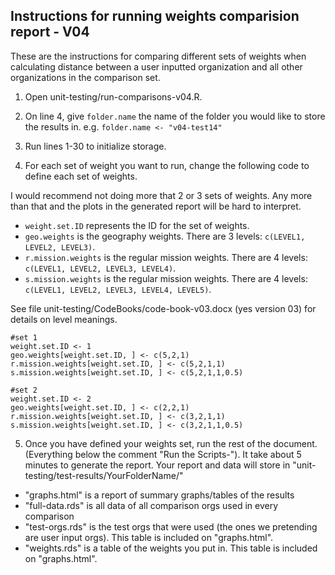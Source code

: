 ## Instructions for running weights comparision report - V04

These are the instructions for comparing different sets of weights when calculating distance between a user inputted organization and all other organizations in the comparison set. 

1. Open unit-testing/run-comparisons-v04.R. 

2. On line 4, give `folder.name` the name of the folder you would like to store the results in. e.g. `folder.name <- "v04-test14"`

3. Run lines 1-30 to initialize storage. 

4. For each set of weight you want to run,  change the following code to define each set of weights. 

I would recommend not doing more that 2 or 3 sets of weights. Any more than that and the plots in the generated report will be hard to interpret. 

- `weight.set.ID` represents the ID for the set of weights. 
- `geo.weights` is the geography weights. There are 3 levels: `c(LEVEL1, LEVEL2, LEVEL3)`. 
- `r.mission.weights` is the regular mission weights. There are 4 levels: `c(LEVEL1, LEVEL2, LEVEL3, LEVEL4)`. 
- `s.mission.weights` is the regular mission weights. There are 4 levels: `c(LEVEL1, LEVEL2, LEVEL3, LEVEL4, LEVEL5)`. 

See file unit-testing/CodeBooks/code-book-v03.docx (yes version 03) for details on level meanings. 

```
#set 1
weight.set.ID <- 1
geo.weights[weight.set.ID, ] <- c(5,2,1)
r.mission.weights[weight.set.ID, ] <- c(5,2,1,1)
s.mission.weights[weight.set.ID, ] <- c(5,2,1,1,0.5)

#set 2
weight.set.ID <- 2
geo.weights[weight.set.ID, ] <- c(2,2,1)
r.mission.weights[weight.set.ID, ] <- c(3,2,1,1)
s.mission.weights[weight.set.ID, ] <- c(3,2,1,1,0.5)

```

5. Once you have defined your weights set, run the rest of the document. (Everything below the comment "Run the Scripts-"). It take about 5 minutes to generate the report.  Your report and data will store in "unit-testing/test-results/YourFolderName/"
- "graphs.html" is a report of summary graphs/tables of the results
- "full-data.rds" is all data of all comparison orgs used in every comparison
- "test-orgs.rds" is the test orgs that were used (the ones we pretending are user input orgs). This table is included on "graphs.html".
- "weights.rds" is a table of the weights you put in. This table is included on "graphs.html".


